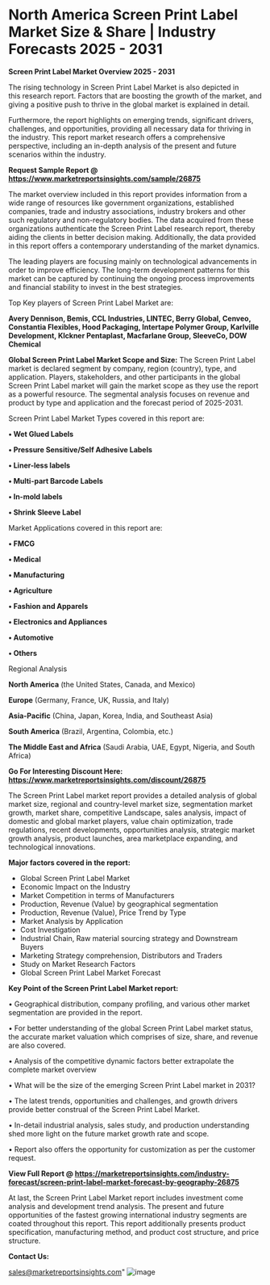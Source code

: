 # North America Screen Print Label Market Size & Share | Industry Forecasts 2025 - 2031

<Strong> Screen Print Label Market Overview 2025 - 2031</strong>

The rising technology in Screen Print Label Market is also depicted in this research report. Factors that are boosting the growth of the market, and giving a positive push to thrive in the global market is explained in detail.

Furthermore, the report highlights on emerging trends, significant drivers, challenges, and opportunities, providing all necessary data for thriving in the industry. This report market research offers a comprehensive perspective, including an in-depth analysis of the present and future scenarios within the industry.

<strong>Request Sample Report @ <a href=https://www.marketreportsinsights.com/sample/26875>https://www.marketreportsinsights.com/sample/26875</a></strong>

The market overview included in this report provides information from a wide range of resources like government organizations, established companies, trade and industry associations, industry brokers and other such regulatory and non-regulatory bodies. The data acquired from these organizations authenticate the Screen Print Label research report, thereby aiding the clients in better decision making. Additionally, the data provided in this report offers a contemporary understanding of the market dynamics.

The leading players are focusing mainly on technological advancements in order to improve efficiency. The long-term development patterns for this market can be captured by continuing the ongoing process improvements and financial stability to invest in the best strategies.

Top Key players of Screen Print Label Market are:

<strong>Avery Dennison, Bemis, CCL Industries, LINTEC, Berry Global, Cenveo, Constantia Flexibles, Hood Packaging, Intertape Polymer Group, Karlville Development, Klckner Pentaplast, Macfarlane Group, SleeveCo, DOW Chemical</strong>

<strong><b>Global Screen Print Label Market Scope and Size:</b></strong>
The Screen Print Label market is declared segment by company, region (country), type, and application. Players, stakeholders, and other participants in the global Screen Print Label market will gain the market scope as they use the report as a powerful resource. The segmental analysis focuses on revenue and product by type and application and the forecast period of 2025-2031.

Screen Print Label Market Types covered in this report are:

<strong>• Wet Glued Labels

• Pressure Sensitive/Self Adhesive Labels

• Liner-less labels

• Multi-part Barcode Labels

• In-mold labels

• Shrink Sleeve Label</strong>

Market Applications covered in this report are:

<strong>• FMCG

• Medical

• Manufacturing

• Agriculture

• Fashion and Apparels

• Electronics and Appliances

• Automotive

• Others</strong> 

Regional Analysis

<strong>North America</strong> (the United States, Canada, and Mexico)

<strong>Europe</strong> (Germany, France, UK, Russia, and Italy)

<strong>Asia-Pacific</strong> (China, Japan, Korea, India, and Southeast Asia)

<strong>South America</strong> (Brazil, Argentina, Colombia, etc.)

<strong>The Middle East and Africa</strong> (Saudi Arabia, UAE, Egypt, Nigeria, and South Africa)

<strong>Go For Interesting Discount Here: <a href=https://www.marketreportsinsights.com/discount/26875>https://www.marketreportsinsights.com/discount/26875</a></strong>

The Screen Print Label market report provides a detailed analysis of global market size, regional and country-level market size, segmentation market growth, market share, competitive Landscape, sales analysis, impact of domestic and global market players, value chain optimization, trade regulations, recent developments, opportunities analysis, strategic market growth analysis, product launches, area marketplace expanding, and technological innovations.

<strong><b>Major factors covered in the report:</b></strong>
<ul>
  <li>Global Screen Print Label Market </li>
  <li>Economic Impact on the Industry</li>
  <li>Market Competition in terms of Manufacturers</li>
  <li>Production, Revenue (Value) by geographical segmentation</li>
  <li>Production, Revenue (Value), Price Trend by Type</li>
  <li>Market Analysis by Application</li>
  <li>Cost Investigation</li>
  <li>Industrial Chain, Raw material sourcing strategy and Downstream Buyers</li>
  <li>Marketing Strategy comprehension, Distributors and Traders</li>
  <li>Study on Market Research Factors</li>
  <li>Global Screen Print Label Market Forecast</li>
</ul>

<strong><b>Key Point of the Screen Print Label Market report:</b></strong>

• Geographical distribution, company profiling, and various other market segmentation are provided in the report.

• For better understanding of the global Screen Print Label market status, the accurate market valuation which comprises of size, share, and revenue are also covered.

• Analysis of the competitive dynamic factors better extrapolate the complete market overview

• What will be the size of the emerging Screen Print Label market in 2031?

• The latest trends, opportunities and challenges, and growth drivers provide better construal of the Screen Print Label Market.

• In-detail industrial analysis, sales study, and production understanding shed more light on the future market growth rate and scope.

• Report also offers the opportunity for customization as per the customer request.

<strong><b>View Full Report @ <a href=https://marketreportsinsights.com/industry-forecast/screen-print-label-market-forecast-by-geography-26875>https://marketreportsinsights.com/industry-forecast/screen-print-label-market-forecast-by-geography-26875</a></b></strong>


At last, the Screen Print Label Market report includes investment come analysis and development trend analysis. The present and future opportunities of the fastest growing international industry segments are coated throughout this report. This report additionally presents product specification, manufacturing method, and product cost structure, and price structure.

<strong>Contact Us:</strong>

sales@marketreportsinsights.com"
![image](https://github.com/user-attachments/assets/79bf2b25-2ff2-42ba-a02a-7dd6adc20886)
